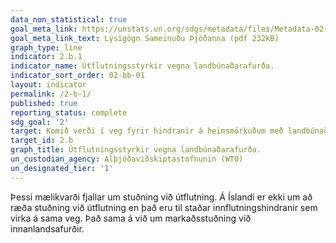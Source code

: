 ```yaml
---
data_non_statistical: true
goal_meta_link: https://unstats.un.org/sdgs/metadata/files/Metadata-02-0B-01.pdf
goal_meta_link_text: Lýsigögn Sameinuðu Þjóðanna (pdf 232kB)
graph_type: line
indicator: 2.b.1
indicator_name: Útflutningsstyrkir vegna landbúnaðarafurða.
indicator_sort_order: 02-bb-01
layout: indicator
permalink: /2-b-1/
published: true
reporting_status: complete
sdg_goal: '2'
target: Komið verði í veg fyrir hindranir á heimsmörkuðum með landbúnaðarafurðir, meðal annars með samhliða afnámi allra útflutningsstyrkja í landbúnaði og allra annarra ráðstafana tengdra útflutningi sem hafa sömu áhrif, að teknu tilliti til Doha-samningalotunnar
target_id: 2.b
graph_title: Útflutningsstyrkir vegna landbúnaðarafurða.
un_custodian_agency: Alþjóðaviðskiptastofnunin (WTO)
un_designated_tier: '1'
---
```


Þessi mælikvarði fjallar um stuðning við útflutning. Á Íslandi er ekki um að ræða stuðning við útflutning en það eru til staðar innflutningshindranir sem virka á sama veg. Það sama á við um markaðsstuðning við innanlandsafurðir.
